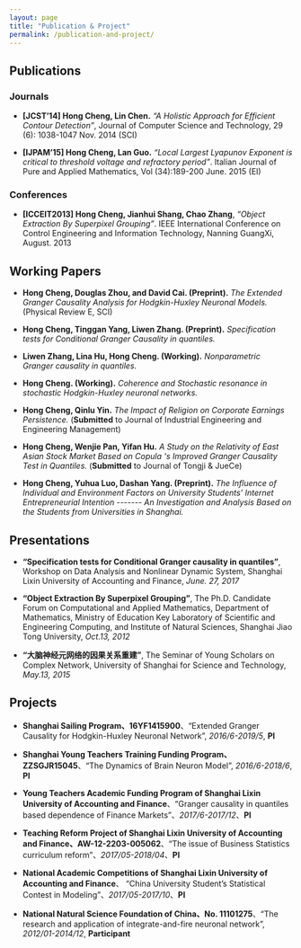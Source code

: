 ```yaml
---
layout: page
title: "Publication & Project"
permalink: /publication-and-project/
---
```


## Publications

### Journals

* **[JCST’14] Hong Cheng, Lin Chen.** *“A Holistic Approach for Efficient Contour
Detection”*, Journal of Computer Science and Technology, 29 (6): 1038-1047 Nov.
2014 (SCI)

* **[IJPAM’15] Hong Cheng, Lan Guo.** *“Local Largest Lyapunov Exponent is critical to
threshold voltage and refractory period”*. Italian Journal of Pure and Applied
Mathematics, Vol (34):189-200 June. 2015 (EI)

### Conferences

* **[ICCEIT2013] Hong Cheng, Jianhui Shang, Chao Zhang**, *“Object Extraction By
Superpixel Grouping”*. IEEE International Conference on Control Engineering and
Information Technology, Nanning GuangXi, August. 2013

## Working Papers

* **Hong Cheng, Douglas Zhou, and David Cai. (Preprint).** *The Extended Granger Causality Analysis for Hodgkin-Huxley Neuronal Models.*(Physical Review E, SCI)

* **Hong Cheng, Tinggan Yang, Liwen Zhang. (Preprint).** *Specification tests for Conditional Granger Causality in quantiles.*

* **Liwen Zhang, Lina Hu, Hong Cheng. (Working).** *Nonparametric Granger causality in quantiles.*

* **Hong Cheng. (Working).** *Coherence and Stochastic resonance in stochastic Hodgkin-Huxley neuronal networks.*

* **Hong Cheng, Qinlu Yin.** *The Impact of Religion on Corporate Earnings Persistence.* (**Submitted** to Journal of Industrial Engineering and Engineering Management)

* **Hong Cheng, Wenjie Pan, Yifan Hu.** *A Study on the Relativity of East Asian Stock Market Based on Copula 's Improved Granger Causality Test in Quantiles.* (**Submitted** to Journal of Tongji & JueCe) 

* **Hong Cheng, Yuhua Luo, Dashan Yang. (Preprint).** *The Influence of Individual and Environment Factors on University Students’ Internet Entrepreneurial Intention ------- An Investigation and Analysis Based on the Students from Universities in Shanghai.* 

## Presentations

* **“Specification tests for Conditional Granger causality in quantiles”**, Workshop on Data Analysis and Nonlinear Dynamic System, Shanghai Lixin University of Accounting and Finance, *June. 27, 2017* 

* **“Object Extraction By Superpixel Grouping”**, The Ph.D. Candidate Forum on Computational and Applied Mathematics, Department of Mathematics, Ministry of Education Key Laboratory of Scientific and Engineering Computing, and Institute of Natural Sciences, Shanghai Jiao Tong University, *Oct.13, 2012*

* **“大脑神经元网络的因果关系重建”**, The Seminar of Young Scholars on Complex Network, University of Shanghai for Science and Technology, *May.13, 2015*

## Projects

* **Shanghai Sailing Program、16YF1415900**、“Extended Granger Causality for Hodgkin-Huxley Neuronal Network”, *2016/6-2019/5*, **PI**

* **Shanghai Young Teachers Training Funding Program、ZZSGJR15045**、“The Dynamics of Brain Neuron Model”, *2016/6-2018/6*, **PI**

* **Young Teachers Academic Funding Program of Shanghai Lixin University of Accounting and Finance**、“Granger causality in quantiles based dependence of Finance Markets”、*2017/6-2017/12*、**PI** 

* **Teaching Reform Project of Shanghai Lixin University of Accounting and Finance、AW-12-2203-005062**、“The issue of Business Statistics curriculum reform”、*2017/05-2018/04*、**PI** 

* **National Academic Competitions of Shanghai Lixin University of Accounting and Finance**、 “China University Student’s Statistical Contest in Modeling”、*2017/05-2017/10*、**PI** 

* **National Natural Science Foundation of China、No. 11101275**、“The research and application of integrate-and-fire neuronal network”, *2012/01-2014/12*, **Participant**


